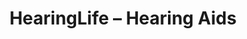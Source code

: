 ---
title: "HearingLife – Hearing Aids"
url: /longview/hearinglife-hearing-aids/
shop: hearing aids
---